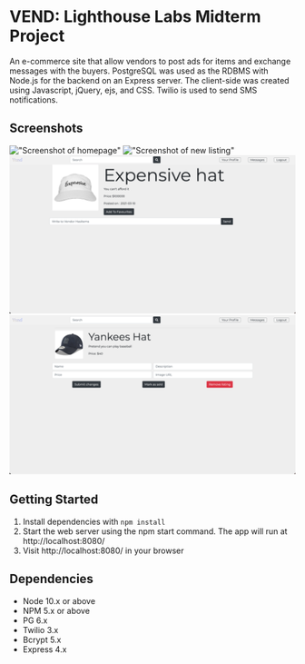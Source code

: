 VEND: Lighthouse Labs Midterm Project
=========
An e-commerce site that allow vendors to post ads for items and exchange messages with the buyers. PostgreSQL was used as the RDBMS with Node.js for the backend on an Express server. The client-side was created using Javascript, jQuery, ejs, and CSS. Twilio is used to send SMS notifications.

## Screenshots
!["Screenshot of homepage"](https://raw.githubusercontent.com/mclmnop/midterm-project/master/docs/Homepage.png)
!["Screenshot of new listing"](https://raw.githubusercontent.com/mclmnop/midterm-project/master/docs/New%20Listing.png)
!["Screenshot of item listing"](https://raw.githubusercontent.com/mclmnop/midterm-project/master/docs/Item%20Page.png)
!["Screenshot of edit item page"](https://raw.githubusercontent.com/mclmnop/midterm-project/master/docs/Edit%20Item.png)


## Getting Started

1. Install dependencies with `npm install`
2. Start the web server using the npm start command. The app will run at http://localhost:8080/
3. Visit http://localhost:8080/ in your browser


## Dependencies

- Node 10.x or above
- NPM 5.x or above
- PG 6.x
- Twilio 3.x
- Bcrypt 5.x
- Express 4.x

